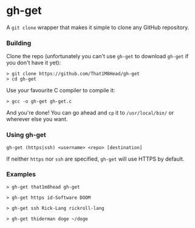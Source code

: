 # gh-get
A `git clone` wrapper that makes it simple to clone any GitHub repository.

### Building
Clone the repo (unfortunately you can't use `gh-get` to download `gh-get` if you don't have it yet):
```
> git clone https://github.com/That1M8Head/gh-get
> cd gh-get
```
Use your favourite C compiler to compile it:
```
> gcc -o gh-get gh-get.c
```
And you're done! You can go ahead and `cp` it to `/usr/local/bin/` or wherever else you want.

### Using gh-get
```
gh-get (https|ssh) <username> <repo> [destination]
```
If neither `https` nor `ssh` are specified, `gh-get` will use HTTPS by default.

### Examples
```
> gh-get that1m8head gh-get
```
```
> gh-get https id-Software DOOM
```
```
> gh-get ssh Rick-Lang rickroll-lang
```
```
> gh-get thiderman doge ~/doge
```
